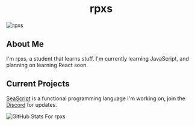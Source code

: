 <h1 align="center">rpxs</h1>
<img src="https://komarev.com/ghpvc/?username=rpxs" alt="rpxs" />

<h2>About Me</h2>
I'm rpxs, a student that learns stuff. I'm currently learning JavaScript, and planning on learning React soon.

<h2>Current Projects</h2>

[SeaScript] is a functional programming language I'm working on, join the [Discord] for updates.


![GitHub Stats For rpxs](https://github-readme-stats.vercel.app/api?username=rpxs&theme=prussian&count_private=true)



[Discord]:   https://discord.gg/NXKP7vBETm
[SeaScript]: https://github.com/SeaScript
